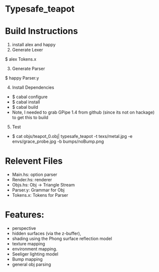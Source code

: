 # Typesafe_teapot #

# Build Instructions #
1. install alex and happy
2. Generate Lexer

  $ alex Tokens.x
  
3. Generate Parser

  $ happy Parser.y
  
4. Install Dependencies

  - $ cabal configure
  - $ cabal install
  - $ cabal build
  - Note, I needed to grab GPipe 1.4 from github (since its not on hackage) to get this to build
  
5. Test

  - $ cat objs/teapot_0.obj| typesafe_teapot -t texs/metal.jpg -e envs/grace_probe.jpg -b bumps/noBump.png


# Relevent Files #
- Main.hs: option parser
- Render.hs: renderer
- Objs.hs: Obj -> Triangle Stream
- Parser.y: Grammar for Obj
- Tokens.x: Tokens for Parser

# Features: #
- perspective
- hidden surfaces (via the z-buffer),
- shading using the Phong surface reflection model
- texture mapping
- environment mapping.
- Seeliger lighting model
- Bump mapping
- general obj parsing
